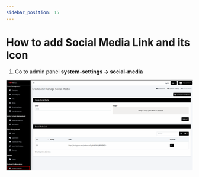 ```yaml
---
sidebar_position: 15
---
```


# How to add Social Media Link and its Icon


1. Go to admin panel **system-settings -> social-media**

![Favicon](/images/web/HowToAddSocialMedia.png)
